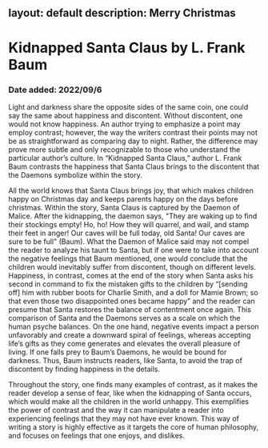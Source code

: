 layout: default
description: Merry Christmas
---
# Kidnapped Santa Claus by L. Frank Baum
### Date added: 2022/09/6

Light and darkness share the opposite sides of the same coin, one could say the same about happiness and discontent. Without discontent, one would not know happiness. An author trying to emphasize a point may employ contrast; however, the way the writers contrast their points may not be as straightforward as comparing day to night. Rather, the difference may prove more subtle and only recognizable to those who understand the particular author’s culture. In “Kidnapped Santa Claus,” author L. Frank Baum contrasts the happiness that Santa Claus brings to the discontent that the Daemons symbolize within the story. 

All the world knows that Santa Claus brings joy, that which makes children happy on Christmas day and keeps parents happy on the days before christmas. Within the story, Santa Claus is captured by the Daemon of Malice. After the kidnapping, the daemon says, "They are waking up to find their stockings empty! Ho, ho! How they will quarrel, and wail, and stamp their feet in anger! Our caves will be full today, old Santa! Our caves are sure to be full" (Baum). What the Daemon of Malice said may not compel the reader to analyze his taunt to Santa, but if one were to take into account the negative feelings that Baum mentioned, one would conclude that the children would inevitably suffer from discontent, though on different levels. Happiness, in contrast, comes at the end of the story when Santa asks his second in command to fix the mistaken gifts to the children by “[sending off] him with rubber boots for Charlie Smith, and a doll for Mamie Brown; so that even those two disappointed ones became happy” and the reader can presume that Santa restores the balance of contentment once again.  This comparison of Santa and the Daemons serves as a scale on which the human psyche balances. On the one hand, negative events impact a person unfavorably and create a downward spiral of feelings, whereas accepting life’s gifts as they come generates and elevates the overall pleasure of living. If one falls prey to Baum’s Daemons, he would be bound for darkness. Thus, Baum instructs readers, like Santa, to avoid the trap of discontent by finding happiness in the details.

Throughout the story, one finds many examples of contrast, as it makes the reader develop a sense of fear, like when the kidnapping of Santa occurs, which would make all the children in the world unhappy. This exemplifies the power of contrast and the way it can manipulate a reader into experiencing feelings that they may not have ever known. This way of writing a story is highly effective as it targets the core of human philosophy, and focuses on feelings that one enjoys, and dislikes. 
